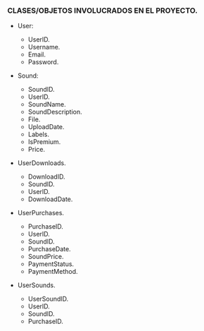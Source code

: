### CLASES/OBJETOS INVOLUCRADOS EN EL PROYECTO.

- User:
  - UserID.
  - Username.
  - Email.
  - Password. 

- Sound:
  - SoundID.
  - UserID.
  - SoundName.
  - SoundDescription.
  - File.
  - UploadDate.
  - Labels.
  - IsPremium.
  - Price.

- UserDownloads.
  - DownloadID.
  - SoundID.
  - UserID.
  - DownloadDate.

- UserPurchases.
  - PurchaseID.
  - UserID.
  - SoundID.
  - PurchaseDate.
  - SoundPrice.
  - PaymentStatus.
  - PaymentMethod.

- UserSounds.
  - UserSoundID.
  - UserID.
  - SoundID.
  - PurchaseID.